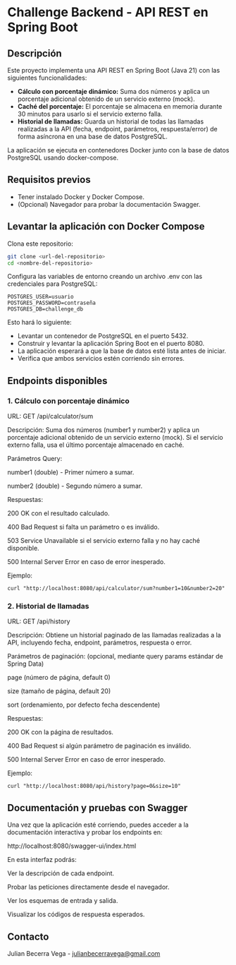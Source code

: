# Challenge Backend - API REST en Spring Boot

## Descripción

Este proyecto implementa una API REST en Spring Boot (Java 21) con las siguientes funcionalidades:

- **Cálculo con porcentaje dinámico:** Suma dos números y aplica un porcentaje adicional obtenido de un servicio externo (mock).
- **Caché del porcentaje:** El porcentaje se almacena en memoria durante 30 minutos para usarlo si el servicio externo falla.
- **Historial de llamadas:** Guarda un historial de todas las llamadas realizadas a la API (fecha, endpoint, parámetros, respuesta/error) de forma asíncrona en una base de datos PostgreSQL.

La aplicación se ejecuta en contenedores Docker junto con la base de datos PostgreSQL usando docker-compose.

## Requisitos previos

- Tener instalado Docker y Docker Compose.
- (Opcional) Navegador para probar la documentación Swagger.

## Levantar la aplicación con Docker Compose

Clona este repositorio:

```bash
git clone <url-del-repositorio>
cd <nombre-del-repositorio>
```

Configura las variables de entorno creando un archivo .env con las credenciales para PostgreSQL:
```
POSTGRES_USER=usuario
POSTGRES_PASSWORD=contraseña
POSTGRES_DB=challenge_db
```

Esto hará lo siguiente:

- Levantar un contenedor de PostgreSQL en el puerto 5432.
- Construir y levantar la aplicación Spring Boot en el puerto 8080.
- La aplicación esperará a que la base de datos esté lista antes de iniciar.
- Verifica que ambos servicios estén corriendo sin errores.



## Endpoints disponibles
### 1. Cálculo con porcentaje dinámico

URL: GET /api/calculator/sum

Descripción: Suma dos números (number1 y number2) y aplica un porcentaje adicional obtenido de un servicio externo (mock). Si el servicio externo falla, usa el último porcentaje almacenado en caché.

Parámetros Query:

number1 (double) - Primer número a sumar.

number2 (double) - Segundo número a sumar.

Respuestas:

200 OK con el resultado calculado.

400 Bad Request si falta un parámetro o es inválido.

503 Service Unavailable si el servicio externo falla y no hay caché disponible.

500 Internal Server Error en caso de error inesperado.

Ejemplo:
```
curl "http://localhost:8080/api/calculator/sum?number1=10&number2=20"
```


### 2. Historial de llamadas

URL: GET /api/history

Descripción: Obtiene un historial paginado de las llamadas realizadas a la API, incluyendo fecha, endpoint, parámetros, respuesta o error.

Parámetros de paginación: (opcional, mediante query params estándar de Spring Data)

page (número de página, default 0)

size (tamaño de página, default 20)

sort (ordenamiento, por defecto fecha descendente)

Respuestas:

200 OK con la página de resultados.

400 Bad Request si algún parámetro de paginación es inválido.

500 Internal Server Error en caso de error inesperado.

Ejemplo:
```
curl "http://localhost:8080/api/history?page=0&size=10"
```

## Documentación y pruebas con Swagger

Una vez que la aplicación esté corriendo, puedes acceder a la documentación interactiva y probar los endpoints en:

http://localhost:8080/swagger-ui/index.html


En esta interfaz podrás:

Ver la descripción de cada endpoint.

Probar las peticiones directamente desde el navegador.

Ver los esquemas de entrada y salida.

Visualizar los códigos de respuesta esperados.

## Contacto
Julian Becerra Vega - julianbecerravega@gmail.com
